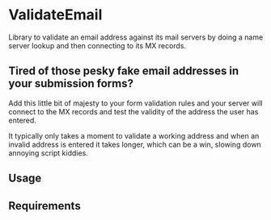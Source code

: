 # ValidateEmail
Library to validate an email address against its mail servers by doing a name server lookup and then connecting to its MX records.

## Tired of those pesky fake email addresses in your submission forms?
Add this little bit of majesty to your form validation rules and your server will connect to the MX records and test the validity of the address the user has entered.

It typically only takes a moment to validate a working address and when an invalid address is entered it takes longer, which can be a win, slowing down annoying script kiddies.

## Usage


## Requirements

